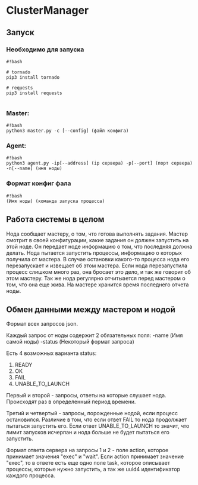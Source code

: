 # ClusterManager
## Запуск ##

### Необходимо для запуска ###

```
#!bash

# tornado
pip3 install tornado

# requests
pip3 install requests


```



### Master: ###
```
#!bash
python3 master.py -c [--config] (файл конфига)

```
### Agent: ###
```
#!bash
python3 agent.py -ip[--address] (ip сервера) -p[--port] (порт сервера) 
-n[--name] (имя ноды) 

```
### Формат конфиг фала ###

```
#!bash
(Имя ноды) (команда запуска процесса)

```
## Работа системы в целом ##
Нода сообщает мастеру, о том, что готова выполнять задания. Мастер смотрит в своей конфигурации, какие задания он должен запустить на этой ноде. Он передает ноде
информацию о том, что последняя должна делать. Нода пытается запустить процессы,
информацию о которых получила от мастера. В случае остановки какого-то процесса
нода его перезапускает 
и извещает об этом мастера. Если нода перезапустила процесс слишком много раз,
она бросает это дело, и так же говорит об этом мастеру. 
Так же нода регулярно отчитыается перед мастером о том, что она еще 
жива. На мастере хранится время последнего отчета ноды. 

## Обмен данными между мастером и нодой ##

Формат всех запросов json.

Каждый запрос от ноды содержит 2 обязательных поля:
-name (Имя самой ноды)
-status (Некоторый формат запроса)

Есть 4 возможных варианта status:
1) READY
2) OK
3) FAIL
4) UNABLE_TO_LAUNCH

Первый и второй - запросы, ответы на которые слушает нода. Происходят раз в определенный период 
времени.

Третий и четвертый - запросы, порожденные нодой, если процесс остановился. Различие в том, что если 
ответ FAIL то нода продолжает пытаться запустить его.
Если ответ UNABLE_TO_LAUNCH то значит, что лимит запусков исчерпан и нода больше не будет пытаться его
запустить.

Формат ответа сервера на запросы 1 и 2 - поле action, которое принимает значения "exec" и "wait".
Если action принимает значение "exec", то в ответе есть еще одно поле task,
которое описывает процессы, которые нужно запустить, а так же uuid4 идентификатор каждого процесса.